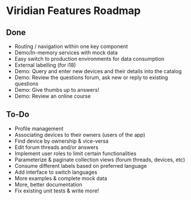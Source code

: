 # Viridian Features Roadmap

## Done

* Routing / navigation within one key component
* Demo/In-memory services with mock data
* Easy switch to production environments for data consumption
* External labelling (for i18)
* Demo: Query and enter new devices and their details into the catalog
* Demo: Review the questions forum, ask new or reply to existing questions
* Demo: Give thumbs up to answers!
* Demo: Review an online course

## To-Do

* Profile management
* Associating devices to their owners (users of the app)
* Find device by ownership & vice-versa
* Edit forum threads and/or answers
* Implement user roles to limit certain functionalities
* Parameterize & paginate collection views (forum threads, devices, etc)
* Consume different labels based on preferred language
* Add interface to switch languages
* More examples & complete mock data
* More, better documentation
* Fix existing unit tests & write more!
